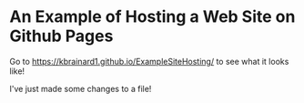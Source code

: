 # An Example of Hosting a Web Site on Github Pages

Go to https://kbrainard1.github.io/ExampleSiteHosting/ to see what it looks like!

I've just made some changes to a file!
